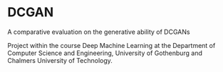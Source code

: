 # DCGAN
A comparative evaluation on the generative ability of DCGANs

Project within the course Deep Machine Learning at the Department of Computer Science and Engineering, University of Gothenburg and Chalmers University of Technology.

